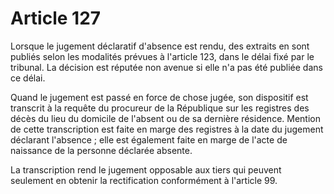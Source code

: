 # Article 127

Lorsque le jugement déclaratif d'absence est rendu, des extraits en sont publiés selon les modalités prévues à l'article 123, dans le délai fixé par le tribunal. La décision est réputée non avenue si elle n'a pas été publiée dans ce délai.

Quand le jugement est passé en force de chose jugée, son dispositif est transcrit à la requête du procureur de la République sur les registres des décès du lieu du domicile de l'absent ou de sa dernière résidence. Mention de cette transcription est faite en marge des registres à la date du jugement déclarant l'absence ; elle est également faite en marge de l'acte de naissance de la personne déclarée absente.

La transcription rend le jugement opposable aux tiers qui peuvent seulement en obtenir la rectification conformément à l'article 99.
